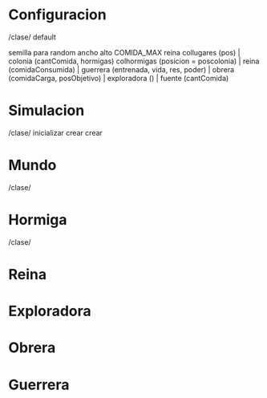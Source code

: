 # Configuracion
/clase/
default

semilla para random
ancho
alto
COMIDA_MAX reina
collugares (pos)
    | colonia (cantComida, hormigas)
        colhormigas (posicion = poscolonia)
            | reina (comidaConsumida)
            | guerrera (entrenada, vida, res, poder)
            | obrera (comidaCarga, posObjetivo)
            | exploradora ()
    | fuente (cantComida)

# Simulacion

/clase/
inicializar
crear
crear

# Mundo

/clase/

# Hormiga

/clase/

# Reina
# Exploradora
# Obrera
# Guerrera

